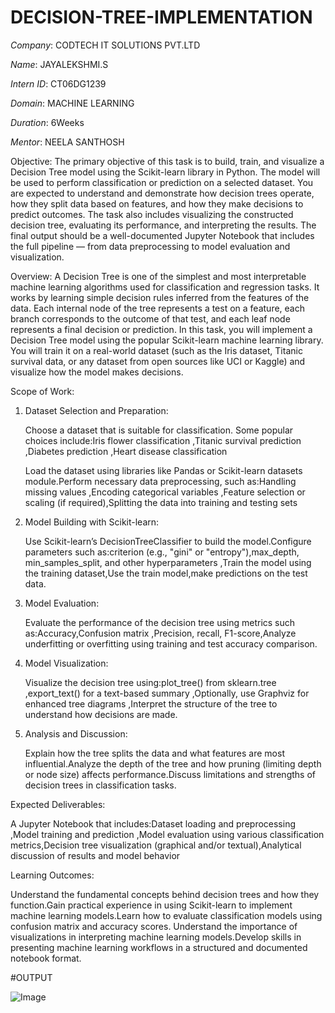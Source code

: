 # DECISION-TREE-IMPLEMENTATION

*Company*: CODTECH IT SOLUTIONS PVT.LTD

*Name*: JAYALEKSHMI.S

*Intern ID*: CT06DG1239

*Domain*: MACHINE LEARNING

*Duration*: 6Weeks

*Mentor*: NEELA SANTHOSH

Objective:
The primary objective of this task is to build, train, and visualize a Decision Tree model using the Scikit-learn library in Python. The model will be used to perform classification or prediction on a selected dataset. You are expected to understand and demonstrate how decision trees operate, how they split data based on features, and how they make decisions to predict outcomes. The task also includes visualizing the constructed decision tree, evaluating its performance, and interpreting the results. The final output should be a well-documented Jupyter Notebook that includes the full pipeline — from data preprocessing to model evaluation and visualization.

Overview:
A Decision Tree is one of the simplest and most interpretable machine learning algorithms used for classification and regression tasks. It works by learning simple decision rules inferred from the features of the data. Each internal node of the tree represents a test on a feature, each branch corresponds to the outcome of that test, and each leaf node represents a final decision or prediction.
In this task, you will implement a Decision Tree model using the popular Scikit-learn machine learning library. You will train it on a real-world dataset (such as the Iris dataset, Titanic survival data, or any dataset from open sources like UCI or Kaggle) and visualize how the model makes decisions.

Scope of Work:

 1. Dataset Selection and Preparation:

    Choose a dataset that is suitable for classification. Some popular choices include:Iris flower classification ,Titanic survival            prediction ,Diabetes prediction ,Heart disease classification

    Load the dataset using libraries like Pandas or Scikit-learn datasets module.Perform necessary data preprocessing, such as:Handling        missing values ,Encoding categorical variables ,Feature selection or scaling (if required),Splitting the data into training and            testing sets

2. Model Building with Scikit-learn:

    Use Scikit-learn’s DecisionTreeClassifier to build the model.Configure parameters such as:criterion (e.g., "gini" or                       "entropy"),max_depth, min_samples_split, and other hyperparameters ,Train the model using the training dataset,Use the train               model,make predictions on the test data.

3. Model Evaluation:

   Evaluate the performance of the decision tree using metrics such as:Accuracy,Confusion matrix ,Precision, recall, F1-score,Analyze         underfitting or overfitting using training and test accuracy comparison.

4. Model Visualization:
 
   Visualize the decision tree using:plot_tree() from sklearn.tree ,export_text() for a text-based summary ,Optionally, use Graphviz for      enhanced tree diagrams ,Interpret the structure of the tree to understand how decisions are made.

5. Analysis and Discussion:

   Explain how the tree splits the data and what features are most influential.Analyze the depth of the tree and how pruning (limiting        depth or node size) affects performance.Discuss limitations and strengths of decision trees in classification tasks.

Expected Deliverables:

   A Jupyter Notebook that includes:Dataset loading and preprocessing ,Model training and prediction ,Model evaluation using various          classification metrics,Decision tree visualization (graphical and/or textual),Analytical discussion of results and model behavior

Learning Outcomes:

Understand the fundamental concepts behind decision trees and how they function.Gain practical experience in using Scikit-learn to implement machine learning models.Learn how to evaluate classification models using confusion matrix and accuracy scores.
Understand the importance of visualizations in interpreting machine learning models.Develop skills in presenting machine learning workflows in a structured and documented notebook format.

#OUTPUT

![Image](https://github.com/user-attachments/assets/216bc2fb-6c22-4281-aa92-b23cf9863aa9)


